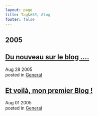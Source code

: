 ```yaml
---
layout: page
title: Tag&#58; Blog
footer: false
---
```


<div id="blog-archives" class="category">
<h2>2005</h2>

<article>
<h1><a href="/2005/08/28/du-nouveau-sur-le-blog/index.html">Du nouveau sur le blog ....</a></h1>
<time datetime="2005-08-28T00:00:00-06:00" pubdate><span class='month'>Aug</span> <span class='day'>28</span> <span class='year'>2005</span></time>
<footer>
<span class="categories">posted in 
<a href='/categories/general/'>General</a></span>
</footer>
</article>

<article>
<h1><a href="/2005/08/01/et-voilefbfbd-mon-premier-blog/index.html">Et voilà, mon premier Blog !</a></h1>
<time datetime="2005-08-01T00:00:00-06:00" pubdate><span class='month'>Aug</span> <span class='day'>01</span> <span class='year'>2005</span></time>
<footer>
<span class="categories">posted in 
<a href='/categories/general/'>General</a></span>
</footer>
</article>
</div>
